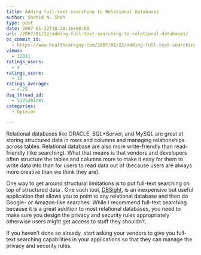```yaml
---
title: Adding full-text searching to Relational Databases
author: Shahid N. Shah
type: post
date: 2007-01-22T16:20:16+00:00
url: /2007/01/22/adding-full-text-searching-to-relational-databases/
oc_commit_id:
  - https://www.healthcareguy.com/2007/01/22/adding-full-text-searching-to-relational-databases/1478769101
views:
  - 11011
ratings_users:
  - 4
ratings_score:
  - 19
ratings_average:
  - 4.75
dsq_thread_id:
  - 5175481281
categories:
  - Opinion

---
```

Relational databases like ORACLE, SQL*Server, and MySQL are great at storing structured data in rows and columns and managing relationships across tables. Relational database are also more write-friendly than read-friendly (like searching). What that means is that vendors and developers often structure the tables and columns more to make it easy for them to write data into than for users to read data out of (because users are always more creative than we think they are).

One way to get around structural limitations is to put full-text searching on top of structured data . One such tool,&nbsp;[DBSight][1], is an inexpensive but useful application that allows you to point to any relational database and then do Google- or Amazon-like searches. While I recommend full-text searching because it is a great addition to most relational databases, you need to make sure you design the privacy and security rules appropriately otherwise users might get access to stuff they shouldn&#8217;t.

If you haven&#8217;t done so already, start asking your vendors to give you full-text searching capabilities in your applications so that they can manage the privacy and security rules.

 [1]: http://www.dbsight.net/